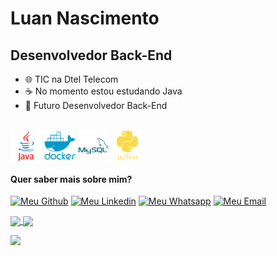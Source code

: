 # Luan Nascimento

## Desenvolvedor Back-End

* 🌐 TIC na Dtel Telecom
* ☕ No momento estou estudando Java
* 👨 Futuro Desenvolvedor Back-End

<div style="display: inline_block"><br>
  <img align="center" alt="Luan-Java" height="50" width="50" src="https://raw.githubusercontent.com/devicons/devicon/master/icons/java/java-original-wordmark.svg">
  <img align="center" alt="Luan-Docker" height="50" width="50" src="https://raw.githubusercontent.com/devicons/devicon/master/icons/docker/docker-plain-wordmark.svg">
  <img align="center" alt="Luan-MySQL" height="50" width="50" src="https://raw.githubusercontent.com/devicons/devicon/master/icons/mysql/mysql-plain-wordmark.svg">
   <img align="center" alt="Luan-MySQL" height="50" width="50" src="https://raw.githubusercontent.com/devicons/devicon/master/icons/python/python-plain-wordmark.svg">
</div>

#### Quer saber mais sobre mim?

[![Meu Github](https://camo.githubusercontent.com/b8077db3d588fd1a38c9db14b67c5ab699b6dce003526213e40291d502e71dba/68747470733a2f2f696d672e736869656c64732e696f2f62616467652f2d4769746875622d3030303f7374796c653d666c61742d737175617265266c6f676f3d476974687562266c6f676f436f6c6f723d7768697465266c696e6b3d68747470733a2f2f6769746875622e636f6d2f6e61747967756c796173 "Meu Github")](http://github.com/Luanvbn "Meu Github")
[![Meu Linkedin](https://camo.githubusercontent.com/4624715b17a93e192168ab0e483734991455a7d8d67c5a28c71c5e4e98cbe5b4/68747470733a2f2f696d672e736869656c64732e696f2f62616467652f2d4c696e6b6564496e2d626c75653f7374796c653d666c61742d737175617265266c6f676f3d4c696e6b6564696e266c6f676f436f6c6f723d7768697465266c696e6b3d68747470733a2f2f7777772e6c696e6b6564696e2e636f6d2f696e2f6e6174617368612d67756c7961732d6239346235323162622f "Meu Linkedin")](https://www.linkedin.com/in/luan-nascimento-307177180/ "Meu Linkedin")
[![Meu Whatsapp](https://camo.githubusercontent.com/4de6d536660949a29de6969f29da73f16fb98bcf7372a9ec1f4c10d80355bd48/68747470733a2f2f696d672e736869656c64732e696f2f62616467652f2d57686174736170702d3443413134333f7374796c653d666c61742d737175617265266c6162656c436f6c6f723d344341313433266c6f676f3d7768617473617070266c6f676f436f6c6f723d7768697465266c696e6b3d68747470733a2f2f6170692e77686174736170702e636f6d2f73656e643f70686f6e653d7365755f74656c65666f6e655f35352b31312b39353339322d3630373526746578743d48656c6c6f21 "Meu Whatsapp")](https://api.whatsapp.com/send?phone=seu_telefone_55+81+991564240&text=Ol%C3%A1,%20Mundo! "Meu Whatsapp")
[![Meu Email](https://camo.githubusercontent.com/e49b149af0ac4774cf481f204d586bdfaaa0b3a1d970bbc7f8034fbefb70ca50/68747470733a2f2f696d672e736869656c64732e696f2f62616467652f2d476d61696c2d6331343433383f7374796c653d666c61742d737175617265266c6f676f3d476d61696c266c6f676f436f6c6f723d7768697465266c696e6b3d6d61696c746f3a6e61746173686167756c79617340676d61696c2e636f6d "Meu Email")](mailto:luanvbn@gmail.com "Meu Email")

<a href= "https://github.com/anuraghazra/github-readme-stats">
  <img align = "center" src = "https://github-readme-stats.vercel.app/api?username=Luanvbn&show_icons=true&theme=blue-green" />
</a>
<a href= "https://github.com/anuraghazra/convoychat">
  <img align = "center" src = "https://github-readme-stats.vercel.app/api/top-langs/?username=Luanvbn&layout=compact&theme=blue-green" + "https://github.com/Luanvbn/github-readme-stats"/>
</a>

![](https://raw.githubusercontent.com/engenny/engenny/output/github-contribution-grid-snake.svg)


